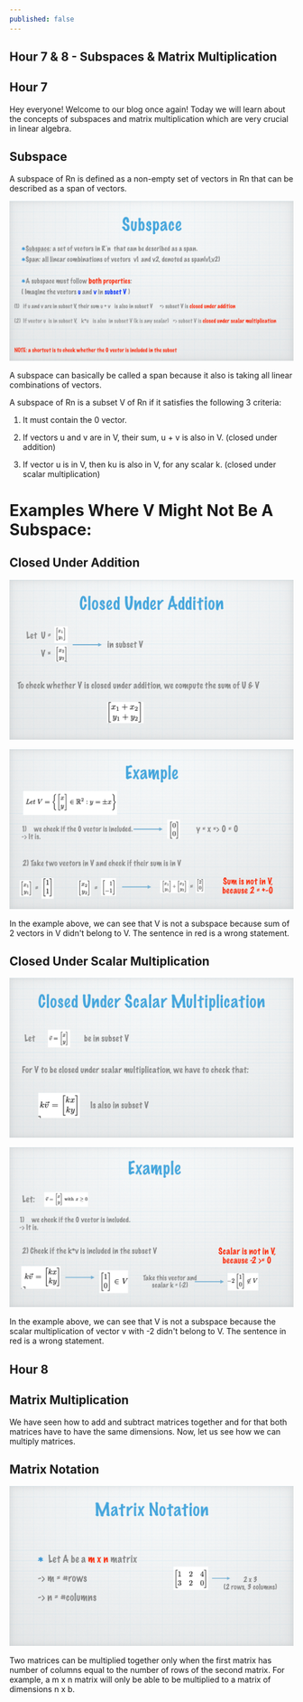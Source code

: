 ```yaml
---
published: false
---
```

## Hour 7 & 8 - Subspaces & Matrix Multiplication

## Hour 7

Hey everyone! Welcome to our blog once again! Today we will learn about the concepts of subspaces and matrix multiplication which are very crucial in linear algebra.

## Subspace

A subspace of Rn is defined as a non-empty set of vectors in Rn that can be described as a span of vectors.

![alt text](https://github.com/nilu-24/nilu-24.github.io/blob/master/_posts/hour%207-2.jpg?raw=true) 

A subspace can basically be called a span because it also is taking all linear combinations of vectors.

A subspace of Rn is a subset V of Rn if it satisfies the following 3 criteria:

1) It must contain the 0 vector.

2) If vectors u and v are in V, their sum, u + v is also in V. (closed under addition)

3) If vector u is in V, then ku is also in V, for any scalar k. (closed under scalar multiplication)

# Examples Where V Might Not Be A Subspace:

## Closed Under Addition

![alt text](https://github.com/nilu-24/nilu-24.github.io/blob/master/_posts/hour%207-3.jpg?raw=true)

![alt text](https://github.com/nilu-24/nilu-24.github.io/blob/master/_posts/hour%207-4.jpg?raw=true)

In the example above, we can see that V is not a subspace because sum of 2 vectors in V didn't belong to V. The sentence in red is a wrong statement.

## Closed Under Scalar Multiplication

![alt text](https://github.com/nilu-24/nilu-24.github.io/blob/master/_posts/hour%207-5.jpg?raw=true)

![alt text](https://github.com/nilu-24/nilu-24.github.io/blob/master/_posts/hour%207-6.jpg?raw=true)

In the example above, we can see that V is not a subspace because the scalar multiplication of vector v with -2 didn't belong to V. The sentence in red is a wrong statement.

## Hour 8

## Matrix Multiplication

We have seen how to add and subtract matrices together and for that both matrices have to have the same dimensions. Now, let us see how we can multiply matrices. 

## Matrix Notation

![alt text](https://github.com/nilu-24/nilu-24.github.io/blob/master/_posts/hour%208-2.jpg?raw=true)

Two matrices can be multiplied together only when the first matrix has number of columns equal to the number of rows of the second matrix. For example, a m x n matrix will only be able to be multiplied to a matrix of dimensions n x b.


